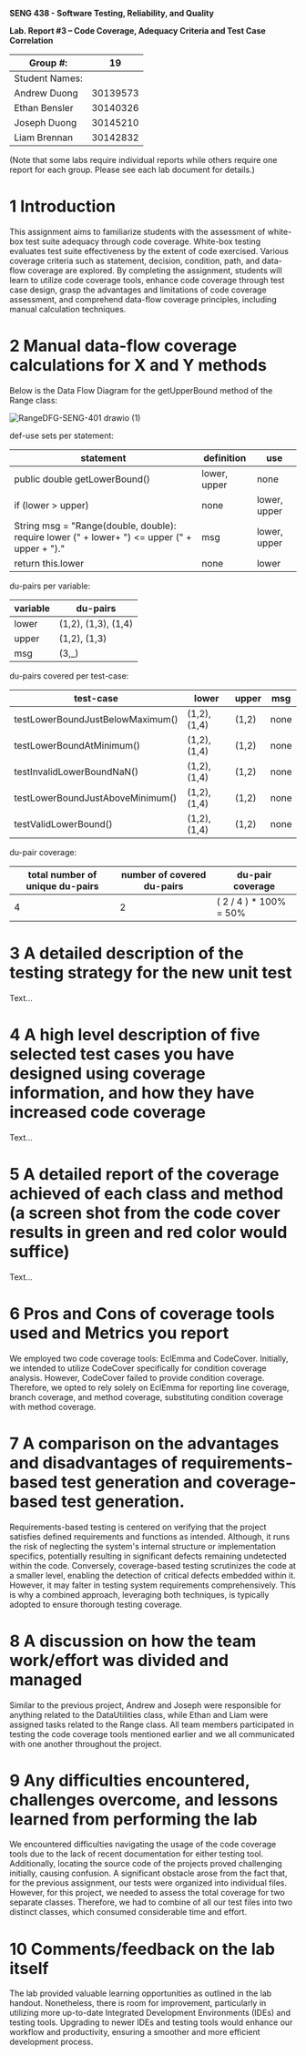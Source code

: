 **SENG 438 - Software Testing, Reliability, and Quality**

**Lab. Report #3 – Code Coverage, Adequacy Criteria and Test Case Correlation**

| Group \#:      |    19    |
| -------------- | -------- |
| Student Names: |          |
| Andrew Duong   | 30139573 |
| Ethan Bensler  | 30140326 |
| Joseph Duong   | 30145210 |
| Liam Brennan   | 30142832 |

(Note that some labs require individual reports while others require one report
for each group. Please see each lab document for details.)

# 1 Introduction

This assignment aims to familiarize students with the assessment of white-box test suite adequacy through code coverage. White-box testing evaluates test suite effectiveness by the extent of code exercised. Various coverage criteria such as statement, decision, condition, path, and data-flow coverage are explored. By completing the assignment, students will learn to utilize code coverage tools, enhance code coverage through test case design, grasp the advantages and limitations of code coverage assessment, and comprehend data-flow coverage principles, including manual calculation techniques.

# 2 Manual data-flow coverage calculations for X and Y methods

Below is the Data Flow Diagram for the getUpperBound method of the Range class:

![RangeDFG-SENG-401 drawio (1)](https://github.com/seng438-winter-2024/seng438-a3-Ruvaakaan/assets/95046408/59f4b231-18f5-4bd2-9866-5d255f8f6376)

def-use sets per statement:

|   statement    |    definition    |    use    |
| -------------- | -------- | -------- |
| public double getLowerBound() | lower, upper | none |
| if (lower > upper)   | none | lower, upper |
| String msg = "Range(double, double): require lower (" + lower+ ") <= upper (" + upper + ")." | msg | lower, upper |
| return this.lower | none | lower |

du-pairs per variable:

|   variable   |    du-pairs    |
| -------------- | -------- | 
| lower | (1,2), (1,3), (1,4) |
| upper   | (1,2), (1,3) |
| msg | (3,_) |

du-pairs covered per test-case:

|   test-case   |      lower | upper | msg | 
| -------------- | -------- | ---- | ----- |
| testLowerBoundJustBelowMaximum() | (1,2), (1,4) | (1,2) | none | 
| testLowerBoundAtMinimum()   | (1,2), (1,4) | (1,2) | none | 
| testInvalidLowerBoundNaN() | (1,2), (1,4) | (1,2) | none | 
| testLowerBoundJustAboveMinimum() | (1,2), (1,4) | (1,2) | none | 
| testValidLowerBound() | (1,2), (1,4) | (1,2) | none | 

du-pair coverage:

|   total number of unique du-pairs   |      number of covered du-pairs |du-pair coverage | 
| -------------- | -------- | ---- | 
| 4 | 2 | ( 2 / 4 ) * 100% = 50% | 


# 3 A detailed description of the testing strategy for the new unit test

Text…

# 4 A high level description of five selected test cases you have designed using coverage information, and how they have increased code coverage

Text…

# 5 A detailed report of the coverage achieved of each class and method (a screen shot from the code cover results in green and red color would suffice)

Text…

# 6 Pros and Cons of coverage tools used and Metrics you report

We employed two code coverage tools: EclEmma and CodeCover. Initially, we intended to utilize CodeCover specifically for condition coverage analysis. However, CodeCover failed to provide condition coverage. Therefore, we opted to rely solely on EclEmma for reporting line coverage, branch coverage, and method coverage, substituting condition coverage with method coverage. 

# 7 A comparison on the advantages and disadvantages of requirements-based test generation and coverage-based test generation.

Requirements-based testing is centered on verifying that the project satisfies defined requirements and functions as intended. Although, it runs the risk of neglecting the system's internal structure or implementation specifics, potentially resulting in significant defects remaining undetected within the code. Conversely, coverage-based testing scrutinizes the code at a smaller level, enabling the detection of critical defects embedded within it. However, it may falter in testing system requirements comprehensively. This is why a combined approach, leveraging both techniques, is typically adopted to ensure thorough testing coverage.

# 8 A discussion on how the team work/effort was divided and managed

Similar to the previous project, Andrew and Joseph were responsible for anything related to the DataUtilities class, while Ethan and Liam were assigned tasks related to the Range class. All team members participated in testing the code coverage tools mentioned earlier and we all communicated with one another throughout the project. 

# 9 Any difficulties encountered, challenges overcome, and lessons learned from performing the lab

We encountered difficulties navigating the usage of the code coverage tools due to the lack of recent documentation for either testing tool. Additionally, locating the source code of the projects proved challenging initially, causing confusion. A significant obstacle arose from the fact that, for the previous assignment, our tests were organized into individual files. However, for this project, we needed to assess the total coverage for two separate classes. Therefore, we had to combine of all our test files into two distinct classes, which consumed considerable time and effort.

# 10 Comments/feedback on the lab itself

The lab provided valuable learning opportunities as outlined in the lab handout. Nonetheless, there is room for improvement, particularly in utilizing more up-to-date Integrated Development Environments (IDEs) and testing tools. Upgrading to newer IDEs and testing tools would enhance our workflow and productivity, ensuring a smoother and more efficient development process.
